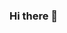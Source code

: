 ### Hi there 👋

<!--
**YongJoOoO/YongJoOoO** is a ✨ _special_ ✨ repository because its `README.md` (this file) appears on your GitHub profile.

![Anurag's GitHub stats](https://github-readme-stats.vercel.app/api?username=YongJoOo&show_icons=true&theme=onedark)
